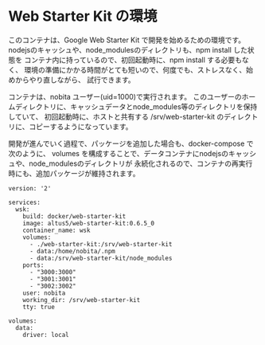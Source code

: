 Web Starter Kit の環境
=======================

このコンテナは、Google Web Starter Kit で開発を始めるための環境です。
nodejsのキャッシュや、node_modulesのディレクトリも、npm install した状態を
コンテナ内に持っているので、初回起動時に、npm install する必要もなく、
環境の準備にかかる時間がとても短いので、何度でも、ストレスなく、始めからやり直しながら、
試行できます。

コンテナは、nobita ユーザー(uid=1000)で実行されます。
このユーザーのホームディレクトリに、キャッシュデータとnode_modules等のディレクトリを保持していて、
初回起動時に、ホストと共有する /srv/web-starter-kit のディレクトリに、コピーするようになっています。

開発が進んでいく過程で、パッケージを追加した場合も、docker-compose で次のように、
volumes を構成することで、データコンテナにnodejsのキャッシュや、node_modulesのディレクトリが
永続化されるので、コンテナの再実行時にも、追加パッケージが維持されます。

```
version: '2'

services:
  wsk:
    build: docker/web-starter-kit
    image: altus5/web-starter-kit:0.6.5_0
    container_name: wsk
    volumes:
      - ./web-starter-kit:/srv/web-starter-kit
      - data:/home/nobita/.npm
      - data:/srv/web-starter-kit/node_modules
    ports:
      - "3000:3000"
      - "3001:3001"
      - "3002:3002"
    user: nobita
    working_dir: /srv/web-starter-kit
    tty: true

volumes:
  data:
    driver: local
```

